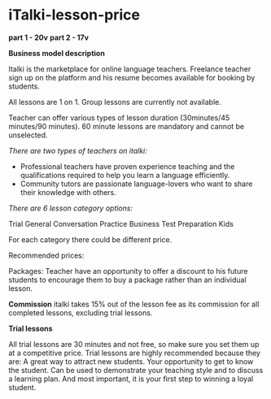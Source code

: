 # iTalki-lesson-price


**part 1 - 20v**
**part 2 - 17v**


**Business model description**

Italki is the marketplace for online language teachers. Freelance teacher sign up on the platform and his resume becomes available for booking by students.

All lessons are 1 on 1. Group lessons are currently not available. 

Teacher can offer various types of lesson duration (30minutes/45 minutes/90 minutes). 60 minute lessons are mandatory and cannot be unselected.

*There are two types of teachers on italki:*   

- Professional teachers have proven experience teaching and the qualifications required to help you learn a language efficiently.
- Community tutors are passionate language-lovers who want to share their knowledge with others.

*There are 6 lesson category options:*

Trial
General
Conversation Practice
Business
Test Preparation
Kids

For each category there could be different price.

Recommended prices:


Packages: Teacher have an opportunity to offer a discount to his future students to encourage them to buy a package rather than an individual lesson.

**Commission**
italki takes 15% out of the lesson fee as its commission for all completed lessons, excluding trial lessons.





**Trial lessons**

All trial lessons are 30 minutes and not free, so make sure you set them up at a competitive price. Trial lessons are highly recommended because they are: 
A great way to attract new students. 
 Your opportunity to get to know the student. 
 Can be used to demonstrate your teaching style and to discuss a learning plan. 
 And most important, it is your first step to winning a loyal student.
